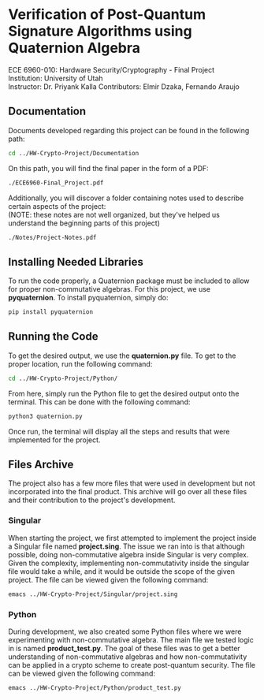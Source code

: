 # Verification of Post-Quantum Signature Algorithms using Quaternion Algebra
ECE 6960-010: Hardware Security/Cryptography - Final Project \
Institution: University of Utah \
Instructor: Dr. Priyank Kalla
Contributors: Elmir Dzaka, Fernando Araujo

## Documentation
Documents developed regarding this project can be found in the following path:
```bash
cd ../HW-Crypto-Project/Documentation
```
On this path, you will find the final paper in the form of a PDF:
```bash
./ECE6960-Final_Project.pdf
```
Additionally, you will discover a folder containing notes used to describe certain aspects of the project: \
(NOTE: these notes are not well organized, but they've helped us understand the beginning parts of this project)
```bash
./Notes/Project-Notes.pdf
```

## Installing Needed Libraries
To run the code properly, a Quaternion package must be included to allow for proper non-commutative algebras. For this project, we use **pyquaternion**. To install pyquaternion, simply do:
```bash
pip install pyquaternion
```
## Running the Code
To get the desired output, we use the **quaternion.py** file. To get to the proper location, run the following command:
```bash
cd ../HW-Crypto-Project/Python/
```
From here, simply run the Python file to get the desired output onto the terminal. This can be done with the following command:
```bash
python3 quaternion.py
```
Once run, the terminal will display all the steps and results that were implemented for the project.
 
## Files Archive
The project also has a few more files that were used in development but not incorporated into the final product. This archive will go over all these files and their contribution to the project's development.

### Singular
When starting the project, we first attempted to implement the project inside a Singular file named **project.sing**. The issue we ran into is that although possible, doing non-commutative algebra inside Singular is very complex. Given the complexity, implementing non-commutativity inside the singular file would take a while, and it would be outside the scope of the given project. The file can be viewed given the following command:
```bash
emacs ../HW-Crypto-Project/Singular/project.sing
```   
### Python
During development, we also created some Python files where we were experimenting with non-commutative algebra. The main file we tested logic in is named **product_test.py**. The goal of these files was to get a better understanding of non-commutative algebras and how non-commutativity can be applied in a crypto scheme to create post-quantum security. The file can be viewed given the following command:
```bash
emacs ../HW-Crypto-Project/Python/product_test.py
``` 
